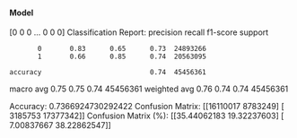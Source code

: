 #### Model
[0 0 0 ... 0 0 0]
Classification Report:
              precision    recall  f1-score   support

           0       0.83      0.65      0.73  24893266
           1       0.66      0.85      0.74  20563095

    accuracy                           0.74  45456361
   macro avg       0.75      0.75      0.74  45456361
weighted avg       0.76      0.74      0.74  45456361

Accuracy: 0.7366924730292422
Confusion Matrix:
[[16110017  8783249]
 [ 3185753 17377342]]
Confusion Matrix (%):
[[35.44062183 19.32237603]
 [ 7.00837667 38.22862547]]
